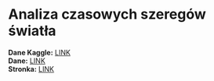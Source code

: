 # Analiza czasowych szeregów światła

**Dane Kaggle:** [LINK](https://www.kaggle.com/code/pankajb64/cnn-based-classification-of-light-curves/input?select=training_set_metadata.csv)  
**Dane:** [LINK](https://archive.stsci.edu/pub/kepler/lightcurves/0014/001429092/)  
**Stronka:** [LINK](https://photometric-light-curves.onrender.com)
